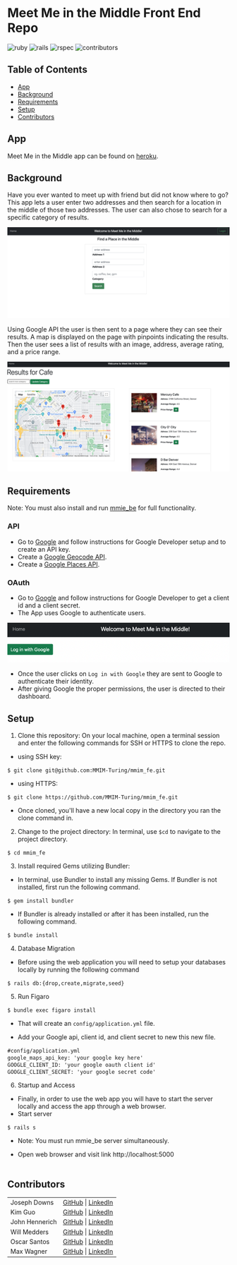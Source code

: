 # Meet Me in the Middle Front End Repo

![ruby](https://img.shields.io/badge/Ruby-2.7.4-red)
![rails](https://img.shields.io/badge/Rails-5.2.8-red)
![rspec](https://img.shields.io/badge/RSpec-3.11.0-green)
![contributors](https://img.shields.io/badge/Contributors-6-yellow)

## Table of Contents
- [App](#app)
- [Background](#background)
- [Requirements](#requirements)
- [Setup](#setup)
- [Contributors](#contributors)

## App

Meet Me in the Middle app can be found on [heroku](https://mmim.herokuapp.com/).


## Background

Have you ever wanted to meet up with friend but did not know where to go? This app lets a user enter two addresses and then search for a location in the middle of those two addresses. The user can also chose to search for a specific category of results.

![landing_page](./img/landing_page.png)

Using Google API the user is then sent to a page where they can see their results. A map is displayed on the page with pinpoints indicating the results. Then the user sees a list of results with an image, address, average rating, and a price range.

![results](./img/results.png)

## Requirements
Note: You must also install and run [mmie_be](https://github.com/MMIM-Turing/mmim_be.git) for full functionality.

### API
- Go to [Google](https://developers.google.com) and follow instructions for Google Developer setup and to create an API key.
- Create a [Google Geocode API](https://developers.google.com/maps/documentation/geocoding/start).
- Create a [Google Places API](https://developers.google.com/maps/documentation/places/web-service/overview).

### OAuth
- Go to [Google](https://developers.google.com) and follow instructions for Google Developer to get a client id and a client secret.
- The App uses Google to authenticate users.

![login](./img/login.png)

- Once the user clicks on `Log in with Google` they are sent to Google to authenticate their identity.
- After giving Google the proper permissions, the user is directed to their dashboard.

## Setup
1. Clone this repository: On your local machine, open a terminal session and enter the following commands for SSH or HTTPS to clone the repo.

- using SSH key:
```shell
$ git clone git@github.com:MMIM-Turing/mmim_fe.git
```

- using HTTPS:
```shell
$ git clone https://github.com/MMIM-Turing/mmim_fe.git
```

- Once cloned, you'll have a new local copy in the directory you ran the clone command in.

2. Change to the project directory: In terminal, use `$cd` to navigate to the project directory.
```shell
$ cd mmim_fe
```

3. Install required Gems utilizing Bundler: <br>
- In terminal, use Bundler to install any missing Gems. If Bundler is not installed, first run the following command.
```shell
$ gem install bundler
```

- If Bundler is already installed or after it has been installed, run the following command.
```shell
$ bundle install
```

4. Database Migration<br>
- Before using the web application you will need to setup your databases locally by running the following command
```shell
$ rails db:{drop,create,migrate,seed}
```
5. Run Figaro
```shell
$ bundle exec figaro install
```
- That will create an `config/application.yml` file.

- Add your Google api, client id, and client secret to new this new file.
```shell
#config/application.yml
google_maps_api_key: 'your google key here'
GOOGLE_CLIENT_ID: 'your google oauth client id'
GOOGLE_CLIENT_SECRET: 'your google secret code'
```


6. Startup and Access<br>
- Finally, in order to use the web app you will have to start the server locally and access the app through a web browser.
- Start server
```shell
$ rails s
```
- Note: You must run mmie_be server simultaneously.

- Open web browser and visit link
    http://localhost:5000 <br><br>

## Contributors

|  | |
| --- | --- |
| Joseph Downs | [GitHub](https://github.com/josephdowns) &#124; [LinkedIn](https://www.linkedin.com/in/josdowns/) |
| Kim Guo | [GitHub](https://github.com/kg-byte) &#124; [LinkedIn](https://www.linkedin.com/in/kim-guo-5331b4158/) |
| John Hennerich |[GitHub](https://github.com/jhennerich) &#124; [LinkedIn](https://www.linkedin.com/in/john-hennerich/) |
| Will Medders | [GitHub](https://github.com/wmedders21) &#124; [LinkedIn](https://www.linkedin.com/in/will-medders-781a80232/) |
| Oscar Santos | [GitHub](https://github.com/Oscar-Santos) &#124; [LinkedIn](https://www.linkedin.com/in/oscar-santos-perez/) |
|Max Wagner | [GitHub](https://github.com/MWagner3) &#124; [LinkedIn](https://www.linkedin.com/in/maximilian-wagner3350/)|
